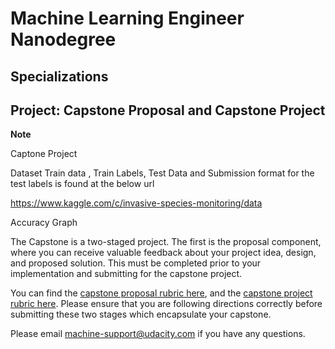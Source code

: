 # Machine Learning Engineer Nanodegree
## Specializations
## Project: Capstone Proposal and Capstone Project

**Note**

Captone Project

Dataset
Train data , Train Labels, Test Data and Submission format for the test labels is found at the below url

https://www.kaggle.com/c/invasive-species-monitoring/data

Accuracy Graph

  
The Capstone is a two-staged project. The first is the proposal component, where you can receive valuable feedback about your project idea, design, and proposed solution. This must be completed prior to your implementation and submitting for the capstone project. 

You can find the [capstone proposal rubric here](https://review.udacity.com/#!/rubrics/410/view), and the [capstone project rubric here](https://review.udacity.com/#!/rubrics/108/view). Please ensure that you are following directions correctly before submitting these two stages which encapsulate your capstone.

Please email [machine-support@udacity.com](mailto:machine-support@udacity.com) if you have any questions.
